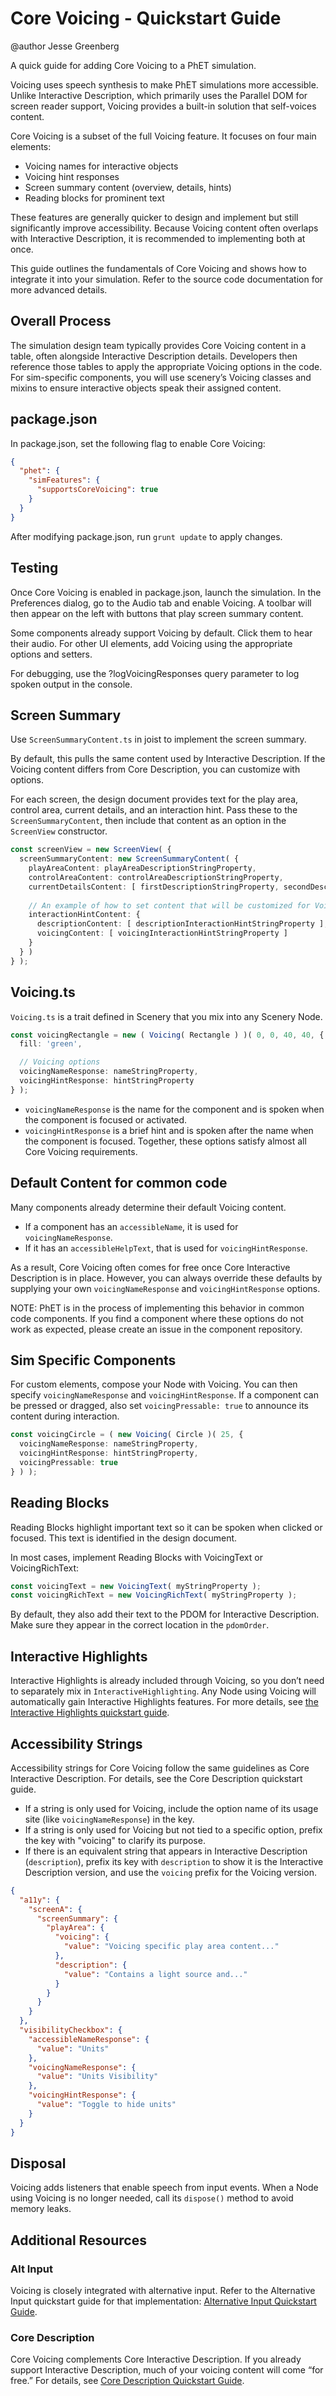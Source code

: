 # Core Voicing - Quickstart Guide

@author Jesse Greenberg

A quick guide for adding Core Voicing to a PhET simulation.

Voicing uses speech synthesis to make PhET simulations more accessible. Unlike Interactive Description, which primarily
uses the Parallel DOM for screen reader support, Voicing provides a built-in solution that self-voices content.

Core Voicing is a subset of the full Voicing feature. It focuses on four main elements:

- Voicing names for interactive objects
- Voicing hint responses
- Screen summary content (overview, details, hints)
- Reading blocks for prominent text

These features are generally quicker to design and implement but still significantly improve accessibility. Because
Voicing content often overlaps with Interactive Description, it is recommended to implementing both at once.

This guide outlines the fundamentals of Core Voicing and shows how to integrate it into your simulation. Refer to the
source code documentation for more advanced details.

## Overall Process

The simulation design team typically provides Core Voicing content in a table, often alongside Interactive Description
details. Developers then reference those tables to apply the appropriate Voicing options in the code. For sim-specific
components, you will use scenery’s Voicing classes and mixins to ensure interactive objects speak their assigned
content.

## package.json

In package.json, set the following flag to enable Core Voicing:

```json
{
  "phet": {
    "simFeatures": {
      "supportsCoreVoicing": true
    }
  }
}
```

After modifying package.json, run `grunt update` to apply changes.

## Testing

Once Core Voicing is enabled in package.json, launch the simulation. In the Preferences dialog, go to the Audio tab
and enable Voicing. A toolbar will then appear on the left with buttons that play screen summary content.

Some components already support Voicing by default. Click them to hear their audio. For other UI elements, add Voicing
using the appropriate options and setters.

For debugging, use the ?logVoicingResponses query parameter to log spoken output in the console.

## Screen Summary

Use `ScreenSummaryContent.ts` in joist to implement the screen summary.

By default, this pulls the same content used by Interactive Description. If the Voicing content differs from Core
Description, you can customize with options.

For each screen, the design document provides text for the play area, control area, current details, and an interaction
hint. Pass these to the `ScreenSummaryContent`, then include that content as an option in the `ScreenView` constructor.

```ts
const screenView = new ScreenView( {
  screenSummaryContent: new ScreenSummaryContent( {
    playAreaContent: playAreaDescriptionStringProperty,
    controlAreaContent: controlAreaDescriptionStringProperty,
    currentDetailsContent: [ firstDescriptionStringProperty, secondDescriptionStringProperty ],
    
    // An example of how to set content that will be customized for Voicing.
    interactionHintContent: {
      descriptionContent: [ descriptionInteractionHintStringProperty ],
      voicingContent: [ voicingInteractionHintStringProperty ]
    }
  } )
} );
```

## Voicing.ts

`Voicing.ts` is a trait defined in Scenery that you mix into any Scenery Node.

```ts
const voicingRectangle = new ( Voicing( Rectangle ) )( 0, 0, 40, 40, {
  fill: 'green',

  // Voicing options
  voicingNameResponse: nameStringProperty,
  voicingHintResponse: hintStringProperty
} );
```
- `voicingNameResponse` is the name for the component and is spoken when the component is focused or activated.
- `voicingHintResponse` is a brief hint and is spoken after the name when the component is focused.
Together, these options satisfy almost all Core Voicing requirements.

## Default Content for common code

Many components already determine their default Voicing content.

- If a component has an `accessibleName`, it is used for `voicingNameResponse`.
- If it has an `accessibleHelpText`, that is used for `voicingHintResponse`.

As a result, Core Voicing often comes for free once Core Interactive Description is in place. However, you can
always override these defaults by supplying your own `voicingNameResponse` and `voicingHintResponse` options.

NOTE: PhET is in the process of implementing this behavior in common code components. If you find a component where
these options do not work as expected, please create an issue in the component repository.

## Sim Specific Components

For custom elements, compose your Node with Voicing. You can then specify `voicingNameResponse` and
`voicingHintResponse`. If a component can be pressed or dragged, also set `voicingPressable: true` to announce its
content during interaction.

```ts
const voicingCircle = ( new Voicing( Circle )( 25, {
  voicingNameResponse: nameStringProperty,
  voicingHintResponse: hintStringProperty,
  voicingPressable: true
} ) );
```

## Reading Blocks

Reading Blocks highlight important text so it can be spoken when clicked or focused. This text is identified in the
design document.

In most cases, implement Reading Blocks with VoicingText or VoicingRichText:

```ts
const voicingText = new VoicingText( myStringProperty );
const voicingRichText = new VoicingRichText( myStringProperty );
```

By default, they also add their text to the PDOM for Interactive Description. Make sure they appear in the correct
location in the `pdomOrder`.

## Interactive Highlights

Interactive Highlights is already included through Voicing, so you don’t need to separately mix in
`InteractiveHighlighting`. Any Node using Voicing will automatically gain Interactive Highlights features. For more
details, see [the Interactive Highlights quickstart guide](https://github.com/phetsims/phet-info/blob/f9fcab965f857627b7a2da4d0bb90f95ea9edc1e/doc/interactive-highlights-quickstart-guide.md).

## Accessibility Strings

Accessibility strings for Core Voicing follow the same guidelines as Core Interactive Description. For details, see
the Core Description quickstart guide.

- If a string is only used for Voicing, include the option name of its usage site (like `voicingNameResponse`) in the
  key.
- If a string is only used for Voicing but not tied to a specific option, prefix the key with "voicing" to clarify its
  purpose.
- If there is an equivalent string that appears in Interactive Description (`description`), prefix its key with
  `description` to show it is the Interactive Description version, and use the `voicing` prefix for the Voicing version.

```json
{
  "a11y": {
    "screenA": {
      "screenSummary": {
        "playArea": {
          "voicing": {
            "value": "Voicing specific play area content..."
          },
          "description": {
            "value": "Contains a light source and..."
          }
        }
      }
    }
  },
  "visibilityCheckbox": {
    "accessibleNameResponse": {
      "value": "Units"
    },
    "voicingNameResponse": {
      "value": "Units Visibility"
    },
    "voicingHintResponse": {
      "value": "Toggle to hide units"
    }
  }
}
```

## Disposal

Voicing adds listeners that enable speech from input events. When a Node using Voicing is no longer needed, call its
`dispose()` method to avoid memory leaks.

## Additional Resources

### Alt Input

Voicing is closely integrated with alternative input. Refer to the Alternative Input quickstart guide for that
implementation:
[Alternative Input Quickstart Guide](https://github.com/phetsims/phet-info/blob/main/doc/alternative-input-quickstart-guide.md).

### Core Description

Core Voicing complements Core Interactive Description. If you already support Interactive Description, much of your
voicing content will come “for free.” For details,
see [Core Description Quickstart Guide](https://github.com/phetsims/phet-info/blob/main/doc/core-description-quick-start-guide.md).